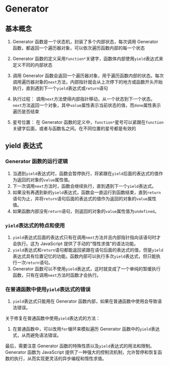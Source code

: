 # Generator

## 基本概念

1. Generator 函数是一个状态机，封装了多个内部状态，每次调用 Generator 函数，都返回一个遍历器对象，可以依次遍历函数内部的每一个状态

2. Generator 函数的定义采用`function*`关键字，函数体内部使用`yield`表达式来定义不同的内部状态

3. 调用 Generator 函数会返回一个遍历器对象，用于遍历函数内部的状态。每次调用遍历器对象的`next`方法，内部指针就会从上次停下的地方或函数开头开始执行，直到遇到下一个`yield`表达式或`return`语句

4. 执行过程： 调用`next`方法使得内部指针移动，从一个状态到下一个状态。`next`方法返回一个对象，其中`value`属性表示当前状态的值，而`done`属性表示遍历是否结束

5. 星号位置： 在 Generator 函数的定义中，`function*`星号可以紧跟在`function`关键字后面，或者与函数名之间。在不同位置的星号都是有效的

## yield 表达式

### Generator 函数的运行逻辑

1. 当遇到`yield`表达式时，函数会暂停执行，将紧跟在`yield`后面的表达式的值作为返回的对象的`value`属性值。
2. 下一次调用`next`方法时，函数会继续执行，直到遇到下一个`yield`表达式。
3. 如果没有再遇到新的`yield`表达式，函数会一直运行到函数结束，直到`return`语句为止，并将`return`语句后面的表达式的值作为返回的对象的`value`属性值。
4. 如果函数内部没有`return`语句，则返回的对象的`value`属性值为`undefined`。

### `yield`表达式的特点和使用

1. `yield`表达式后面的表达式只有在调用`next`方法并且内部指针指向该语句时才会执行。这为 JavaScript 提供了手动的"惰性求值"的语法功能。
2. `yield`表达式和`return`语句都能返回紧跟在语句后面的表达式的值，但是`yield`表达式具有位置记忆的功能。函数内部可以执行多次`yield`表达式，但只能执行一次`return`语句。
3. Generator 函数可以不使用`yield`表达式，这时就变成了一个单纯的暂缓执行函数，只有在调用`next`方法时函数才会执行。

### 在普通函数中使用`yield`表达式的错误

1. `yield`表达式只能用在 Generator 函数内部，如果在普通函数中使用会导致语法错误。

关于修复在普通函数中使用`yield`表达式的方法：

1. 在普通函数中，可以改用`for`循环来模拟遍历 Generator 函数中的`yield`表达式，从而避免语法错误。

最后，需要注意 Generator 函数的特殊性质以及`yield`表达式的用法和限制。Generator 函数为 JavaScript 提供了一种强大的控制流机制，允许暂停和恢复函数的执行，从而实现更灵活的异步编程和惰性求值。

